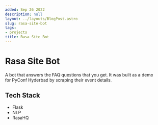 ```yaml
---
added: Sep 26 2022
description: null
layout: ../layouts/BlogPost.astro
slug: rasa-site-bot
tags:
- projects
title: Rasa Site Bot
---
```


# Rasa Site Bot

A bot that answers the FAQ questions that you get. It was built as a demo for PyConf Hyderbad by scraping their event details.

## Tech Stack

- Flask
- NLP
- RasaHQ
